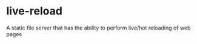 # live-reload

A static file server that has the ability to perform live/hot reloading
of web pages
